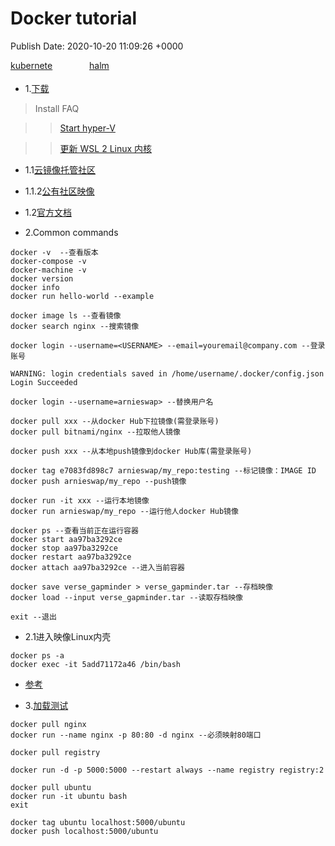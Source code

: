 # Docker tutorial
Publish Date: 2020-10-20 11:09:26 +0000

  <div style="left:60%;">

  <div style="position：relative;float:left;width:25%;height:35px;"><a href="#kubernete">kubernete</a></div>

  <div style="position：relative;float:left;width:25%;height:35px;"><a href="#halm">halm</a></div>

  <div style="position：relative;float:left;width:25%;height:35px;"><a href="#pdf"></a></div>
  
  <div style="position：relative;float:left;width:25%;height:35px;"><a href="#jupyterextension"></a></div>

  </div>

- 1.[下载](https://docs.docker.com/engine/install/)

> Install FAQ

>> [Start hyper-V](https://docs.docker.com/docker-for-windows/troubleshoot/#virtualization)

>> [更新 WSL 2 Linux 内核](https://docs.microsoft.com/zh-cn/windows/wsl/wsl2-kernel)

- 1.1[云镜像托管社区](https://hub.docker.com/)
- 1.1.2[公有社区映像](https://hub.docker.com/search?q=&type=image)

- 1.2[官方文档](https://docs.docker.com/engine/)

- 2.Common commands

```
docker -v  --查看版本
docker-compose -v
docker-machine -v
docker version
docker info
docker run hello-world --example

docker image ls --查看镜像
docker search nginx --搜索镜像

docker login --username=<USERNAME> --email=youremail@company.com --登录账号

WARNING: login credentials saved in /home/username/.docker/config.json
Login Succeeded

docker login --username=arnieswap> --替换用户名

docker pull xxx --从docker Hub下拉镜像(需登录账号)
docker pull bitnami/nginx --拉取他人镜像

docker push xxx --从本地push镜像到docker Hub库(需登录账号)

docker tag e7083fd898c7 arnieswap/my_repo:testing --标记镜像：IMAGE ID
docker push arnieswap/my_repo --push镜像

docker run -it xxx --运行本地镜像
docker run arnieswap/my_repo --运行他人docker Hub镜像

docker ps --查看当前正在运行容器
docker start aa97ba3292ce
docker stop aa97ba3292ce
docker restart aa97ba3292ce
docker attach aa97ba3292ce --进入当前容器

docker save verse_gapminder > verse_gapminder.tar --存档映像
docker load --input verse_gapminder.tar --读取存档映像

exit --退出
```

- 2.1进入映像Linux内壳

```
docker ps -a
docker exec -it 5add71172a46 /bin/bash
```

+ [参考](https://www.linux.com/training-tutorials/how-use-dockerhub/)

- 3.[加载测试](https://hub.docker.com/_/registry)
```
docker pull nginx
docker run --name nginx -p 80:80 -d nginx --必须映射80端口
```

```
docker pull registry

docker run -d -p 5000:5000 --restart always --name registry registry:2

docker pull ubuntu
docker run -it ubuntu bash
exit

docker tag ubuntu localhost:5000/ubuntu
docker push localhost:5000/ubuntu
```
